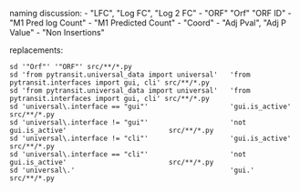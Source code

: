 naming discussion:
    - "LFC", "Log FC", "Log 2 FC"
    - "ORF" "Orf" "ORF ID"
    - "M1 Pred log Count"
    - "M1 Predicted Count"
    - "Coord"
    - "Adj Pval", "Adj P Value"
    - "Non Insertions"


replacements:
```shell
sd '"Orf"' '"ORF"' src/**/*.py
sd 'from pytransit.universal_data import universal'   'from pytransit.interfaces import gui, cli' src/**/*.py
sd 'from pytransit.universal_data import universal'   'from pytransit.interfaces import gui, cli' src/**/*.py
sd 'universal\.interface == "gui"'                    'gui.is_active'                             src/**/*.py
sd 'universal\.interface != "gui"'                    'not gui.is_active'                         src/**/*.py
sd 'universal\.interface != "cli"'                    'gui.is_active'                             src/**/*.py
sd 'universal\.interface == "cli"'                    'not gui.is_active'                         src/**/*.py
sd 'universal\.'                                      'gui.'                                      src/**/*.py
```